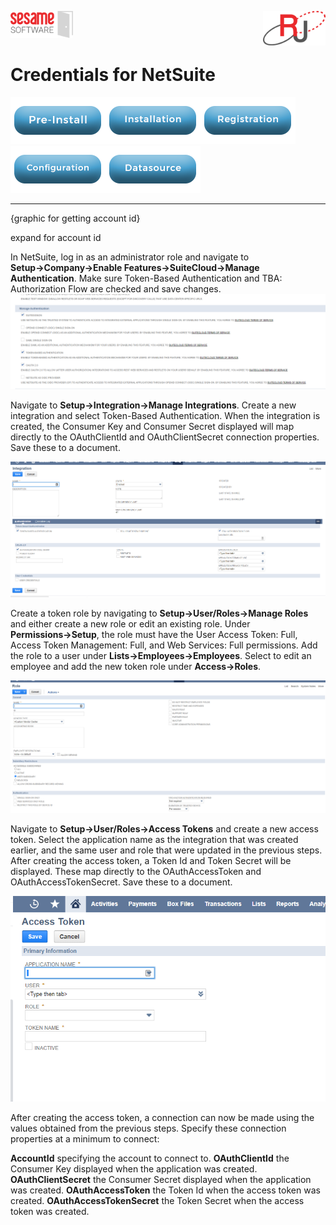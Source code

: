 <img  src="../../images/SesameSoftwareLogo-2020Final.png" width="100"><img align=right src="../../images/RJOrbitLogo-2021Final.png" width="100">


# Credentials for NetSuite

[![Pre-Installation](../../images/Button_PreInstall.png)](guides/installguide.md)[![Installation](../../images/Button_Installation.png)](guides/installguide.md)[![Registration](../../images/Button_Registration.png)](guides/RegistrationGuide.md)[![Configuration](../../images/Button_Configuration.png)](guides/configurationGuide.md)[![Datasource](../../images/Button_Datasource.png)](Datasources/README.md)

---
{graphic for getting account id}

expand for account id


In NetSuite, log in as an administrator role and navigate to **Setup&rarr;Company&rarr;Enable Features&rarr;SuiteCloud&rarr;Manage Authentication**. 
Make sure Token-Based Authentication and TBA: Authorization Flow are checked and save changes.
![Manage Authentication](../../images/NetsuiteManageAuthentication.png)

Navigate to **Setup&rarr;Integration&rarr;Manage Integrations**. Create a new integration and select Token-Based Authentication. When the integration is created, the Consumer Key and Consumer Secret displayed will map directly to the OAuthClientId and OAuthClientSecret connection properties. Save these to a document.

![Manage Integrations](../../images/NetsuiteManageIntegrations.png)

Create a token role by navigating to **Setup&rarr;User/Roles&rarr;Manage Roles** and either create a new role or edit an existing role.
Under **Permissions&rarr;Setup**, the role must have the User Access Token: Full, Access Token Management: Full, and Web Services: Full permissions.
Add the role to a user under **Lists&rarr;Employees&rarr;Employees**. Select to edit an employee and add the new token role under **Access&rarr;Roles**.

![Manage Roles](../../images/NetsuiteManageRoles.png)

Navigate to **Setup&rarr;User/Roles&rarr;Access Tokens** and create a new access token. Select the application name as the integration that was created earlier, and the same user and role that were updated in the previous steps.
After creating the access token, a Token Id and Token Secret will be displayed. These map directly to the OAuthAccessToken and OAuthAccessTokenSecret. Save these to a document.

![AccessTokens](../../images/NetsuiteAccessTokens.png)

After creating the access token, a connection can now be made using the values obtained from the previous steps. Specify these connection properties at a minimum to connect:

**AccountId** specifying the account to connect to.
**OAuthClientId** the Consumer Key displayed when the application was created.
**OAuthClientSecret** the Consumer Secret displayed when the application was created.
**OAuthAccessToken** the Token Id when the access token was created.
**OAuthAccessTokenSecret** the Token Secret when the access token was created.